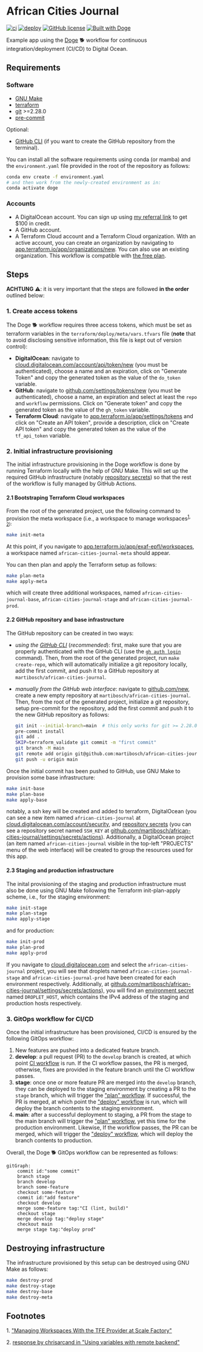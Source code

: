 # African Cities Journal

[![ci](https://github.com/martibosch/african-cities-journal/actions/workflows/ci.yaml/badge.svg)](https://github.com/martibosch/african-cities-journal/actions/workflows/ci.yaml)
[![deploy](https://github.com/martibosch/african-cities-journal/actions/workflows/deploy.yaml/badge.svg?branch=main)](https://github.com/martibosch/african-cities-journal/actions/workflows/deploy.yaml?query=branch%3Amain)
[![GitHub license](https://img.shields.io/github/license/martibosch/african-cities-journal.svg)](https://github.com/martibosch/african-cities-journal/blob/main/LICENSE)
[![Built with Doge](https://img.shields.io/badge/built%20with-Doge-orange)](https://github.com/martibosch/cookiecutter-doge)

Example app using the [Doge](https://github.com/martibosch/cookiecutter-doge) :dog2: workflow for continuous integration/deployment (CI/CD) to Digital Ocean.

## Requirements

### Software

* [GNU Make](https://www.gnu.org/software/make/)
* [terraform](https://www.terraform.io/)
* [git](https://git-scm.com/) >=2.28.0
* [pre-commit](https://pre-commit.com/)

Optional:

* [GitHub CLI](https://cli.github.com/) (if you want to create the GitHub repository from the terminal).

You can install all the software requirements using conda (or mamba) and the `environment.yaml` file provided in the root of the repository as follows:

```bash
conda env create -f environment.yaml
# and then work from the newly-created environment as in:
conda activate doge
```

### Accounts

* A DigitalOcean account. You can sign up using [my referral link](https://m.do.co/c/fcde1e9e1f62) to get $100 in credit.
* A GitHub account.
* A Terraform Cloud account and a Terraform Cloud organization. With an active account, you can create an organization by navigating to [app.terraform.io/app/organizations/new](https://app.terraform.io/app/organizations/new). You can also use an existing organization. This workflow is compatible with [the free plan](https://www.terraform.io/cloud-docs/overview).

## Steps

**ACHTUNG** :warning:: it is very important that the steps are followed **in the order** outlined below:

### 1. Create access tokens

The Doge :dog2: workflow requires three access tokens, which must be set as terraform variables in the `terraform/deploy/meta/vars.tfvars` file (**note** that to avoid disclosing sensitive information, this file is kept out of version control):

* **DigitalOcean**: navigate to [cloud.digitalocean.com/account/api/token/new](https://cloud.digitalocean.com/account/api/tokens/new) (you must be authenticated), choose a name and an expiration, click on "Generate Token" and copy the generated token as the value of the `do_token` variable.
* **GitHub**: navigate to [github.com/settings/tokens/new](https://github.com/settings/tokens/new) (you must be authenticated), choose a name, an expiration and select at least the `repo` and `workflow` permissions. Click on "Generate token" and copy the generated token as the value of the `gh_token` variable.
* **Terraform Cloud**: navigate to [app.terraform.io/app/settings/tokens](https://app.terraform.io/app/settings/tokens) and click on "Create an API token", provide a description, click on "Create API token" and copy the generated token as the value of the `tf_api_token` variable.

### 2. Initial infrastructure provisioning

The initial infrastructure provisioning in the Doge workflow is done by running Terraform locally with the help of GNU Make. This will set up the required GitHub infrastructure (notably [repository secrets](https://docs.github.com/en/actions/security-guides/encrypted-secrets)) so that the rest of the workflow is fully managed by GitHub Actions.

#### 2.1 Bootstraping Terraform Cloud workspaces

From the root of the generated project, use the following command to provision the meta workspace (i.e., a workspace to manage workspaces<sup>[1](#managing-workspaces-scale-factory), [2](#bootstraping-workspaces)):

```bash
make init-meta
```

At this point, if you navigate to [app.terraform.io/app/exaf-epfl/workspaces](https://app.terraform.io/app/exaf-epfl/workspaces), a workspace named `african-cities-journal-meta` should appear.

You can then plan and apply the Terraform setup as follows:

```bash
make plan-meta
make apply-meta
```

which will create three additional workspaces, named `african-cities-journal-base`, `african-cities-journal-stage` and `african-cities-journal-prod`.

#### 2.2 GitHub repository and base infrastructure

The GitHub repository can be created in two ways:

* *using the [GitHub CLI](https://cli.github.com/)* (*recommended*): first, make sure that you are properly authenticated with the GitHub CLI (use the [`gh auth login`](https://cli.github.com/manual/gh_auth_login) command). Then, from the root of the generated project, run `make create-repo`, which will automatically initialize a git repository locally, add the first commit, and push it to a GitHub repository at `martibosch/african-cities-journal`.

* *manually from the GitHub web interface*: navigate to [github.com/new](https://github.com/new), create a new empty repository at `martibosch/african-cities-journal`. Then, from the root of the generated project, initialize a git repository, setup pre-commit for the repository, add the first commit and push it to the new GitHub repository as follows:

	```bash
	git init --initial-branch=main  # this only works for git >= 2.28.0
	pre-commit install
	git add .
	SKIP=terraform_validate git commit -m "first commit"
	git branch -M main
	git remote add origin git@github.com:martibosch/african-cities-journal
	git push -u origin main
	```

Once the initial commit has been pushed to GitHub, use GNU Make to provision some base infrastructure:

```bash
make init-base
make plan-base
make apply-base
```

notably, a ssh key will be created and added to terraform, DigitalOcean (you can see a new item named `african-cities-journal` at [cloud.digitalocean.com/account/security](https://cloud.digitalocean.com/account/security), and [repository secrets](https://docs.github.com/en/actions/security-guides/encrypted-secrets#creating-encrypted-secrets-for-a-repository) (you can see a repository secret named `SSH_KEY` at [github.com/martibosch/african-cities-journal/settings/secrets/actions](https://github.com/martibosch/african-cities-journal/settings/secrets/actions)). Additionally, a DigitalOcean project (an item named `african-cities-journal` visible in the top-left "PROJECTS" menu of the web interface) will be created to group the resources used for this app.

#### 2.3 Staging and production infrastructure

The inital provisioning of the staging and production infrastructure must also be done using GNU Make following the Terraform init-plan-apply scheme, i.e., for the staging environment:

```bash
make init-stage
make plan-stage
make apply-stage
```

and for production:

```bash
make init-prod
make plan-prod
make apply-prod
```

If you navigate to [cloud.digitalocean.com](https://cloud.digitalocean.com) and select the `african-cities-journal` project, you will see that droplets named `african-cities-journal-stage` and `african-cities-journal-prod` have been created for each environment respectively. Additionally, at [github.com/martibosch/african-cities-journal/settings/secrets/actions](https://github.com/martibosch/african-cities-journal/settings/secrets/actions)), you will find an [environment secret](https://docs.github.com/en/actions/security-guides/encrypted-secrets#creating-encrypted-secrets-for-an-environment) named `DROPLET_HOST`, which contains the IPv4 address of the staging and production hosts respectively.

### 3. GitOps workflow for CI/CD

Once the initial infrastructure has been provisioned, CI/CD is ensured by the following GitOps workflow:

1. New features are pushed into a dedicated feature branch.
2. **develop**: a pull request (PR) to the `develop` branch is created, at which point [CI workflow](https://github.com/martibosch/african-cities-journal/blob/main/.github/workflows/ci.yaml) is run. If the CI workflow passes, the PR is merged, otherwise, fixes are provided in the feature branch until the CI workflow passes.
3. **stage**: once one or more feature PR are merged into the `develop` branch, they can be deployed to the staging environment by creating a PR to the `stage` branch, which will trigger the ["plan" workflow](https://github.com/martibosch/african-cities-journal/blob/main/.github/workflows/plan.yaml). If successful, the PR is merged, at which point the ["deploy" workflow](https://github.com/martibosch/african-cities-journal/blob/main/.github/workflows/deploy.yaml) is run, which will deploy the branch contents to the staging environment.
4. **main**: after a successful deployment to staging, a PR from the stage to the main branch will trigger the ["plan" workflow](https://github.com/martibosch/african-cities-journal/blob/main/.github/workflows/plan.yaml), yet this time for the production environment. Likewise, If the workflow passes, the PR can be merged, which will trigger the ["deploy" workflow](https://github.com/martibosch/african-cities-journal/blob/main/.github/workflows/deploy.yaml), which will deploy the branch contents to production.

Overall, the Doge :dog2: GitOps workflow can be represented as follows:

```mermaid
gitGraph:
    commit id:"some commit"
    branch stage
    branch develop
    branch some-feature
    checkout some-feature
    commit id:"add feature"
    checkout develop
    merge some-feature tag:"CI (lint, build)"
    checkout stage
    merge develop tag:"deploy stage"
    checkout main
    merge stage tag:"deploy prod"
```

## Destroying infrastructure

The infrastructure provisioned by this setup can be destroyed using GNU Make as follows:

```bash
make destroy-prod
make destroy-stage
make destroy-base
make destroy-meta
```

## Footnotes

<a name="managing-workspaces-scale-factory">1</a>. ["Managing Workspaces With the TFE Provider at Scale Factory"](https://www.hashicorp.com/resources/managing-workspaces-with-the-tfe-provider-at-scale-factory)

<a name="managing-workspaces-scale-factory">2</a>. [response by chrisarcand in "Using variables with remote backend"](https://discuss.hashicorp.com/t/using-variables-with-remote-backend/24531/2)
